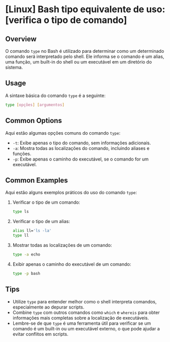 # [Linux] Bash tipo equivalente de uso: [verifica o tipo de comando]

## Overview
O comando `type` no Bash é utilizado para determinar como um determinado comando será interpretado pelo shell. Ele informa se o comando é um alias, uma função, um built-in do shell ou um executável em um diretório do sistema.

## Usage
A sintaxe básica do comando `type` é a seguinte:

```bash
type [opções] [argumentos]
```

## Common Options
Aqui estão algumas opções comuns do comando `type`:

- `-t`: Exibe apenas o tipo do comando, sem informações adicionais.
- `-a`: Mostra todas as localizações do comando, incluindo aliases e funções.
- `-p`: Exibe apenas o caminho do executável, se o comando for um executável.

## Common Examples
Aqui estão alguns exemplos práticos do uso do comando `type`:

1. Verificar o tipo de um comando:

   ```bash
   type ls
   ```

2. Verificar o tipo de um alias:

   ```bash
   alias ll='ls -la'
   type ll
   ```

3. Mostrar todas as localizações de um comando:

   ```bash
   type -a echo
   ```

4. Exibir apenas o caminho do executável de um comando:

   ```bash
   type -p bash
   ```

## Tips
- Utilize `type` para entender melhor como o shell interpreta comandos, especialmente ao depurar scripts.
- Combine `type` com outros comandos como `which` e `whereis` para obter informações mais completas sobre a localização de executáveis.
- Lembre-se de que `type` é uma ferramenta útil para verificar se um comando é um built-in ou um executável externo, o que pode ajudar a evitar conflitos em scripts.